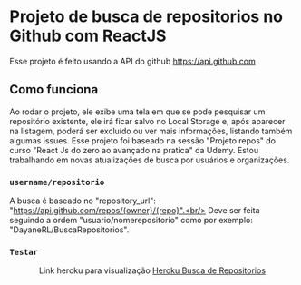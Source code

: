 # Projeto de busca de repositorios no Github com ReactJS

Esse projeto é feito usando a API do github https://api.github.com

## Como funciona

Ao rodar o projeto, ele exibe uma tela em que se pode pesquisar um repositório existente, ele irá ficar salvo no Local Storage e, após aparecer na listagem, poderá ser excluído ou ver mais informações, listando também algumas issues.
Esse projeto foi baseado na sessão "Projeto repos" do curso "React Js do zero ao avançado na pratica" da Udemy.
Estou trabalhando em novas atualizações de busca por usuários e organizações.

### `username/repositorio`

A busca é baseado no "repository_url": "https://api.github.com/repos/{owner}/{repo}".<br/>
Deve ser feita seguindo a ordem "usuario/nomerepositorio" como por exemplo: "DayaneRL/BuscaRepositorios".

### `Testar`

<p align="center"> Link heroku para visualização <a target="_blank" href="https://busca-repositorios-github.herokuapp.com/">Heroku Busca de Repositorios</a> </p>

